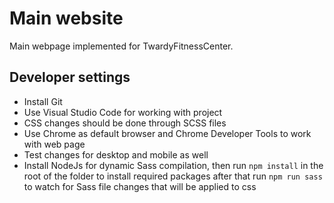 # Main website

Main webpage implemented for TwardyFitnessCenter.

## Developer settings

- Install Git
- Use Visual Studio Code for working with project
- CSS changes should be done through SCSS files
- Use Chrome as default browser and Chrome Developer Tools to work with web page
- Test changes for desktop and mobile as well
- Install NodeJs for dynamic Sass compilation,
then run `npm install` in the root of the folder to install required packages
after that run `npm run sass` to watch for Sass file changes that will be applied to css